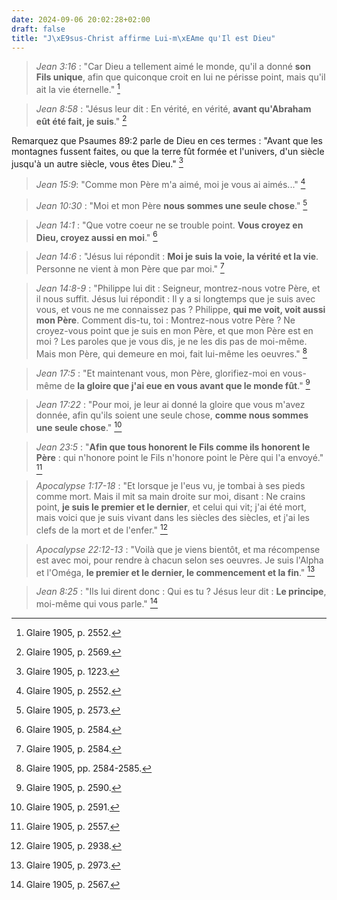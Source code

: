 ```yaml
---
date: 2024-09-06 20:02:28+02:00
draft: false
title: "J\xE9sus-Christ affirme Lui-m\xEAme qu'Il est Dieu"
---
```




> *Jean 3:16* : "Car Dieu a tellement aimé le monde, qu'il a donné **son Fils unique**, afin que quiconque croit en lui ne périsse point, mais qu'il ait la vie éternelle." [^1]

[^1]: Glaire 1905, p. 2552.

> *Jean 8:58* : "Jésus leur dit : En vérité, en vérité, **avant qu'Abraham eût été fait, je suis**." [^2]

[^2]: Glaire 1905, p. 2569.

Remarquez que Psaumes 89:2 parle de Dieu en ces termes : "Avant que les montagnes fussent faites, ou que la terre fût formée et l'univers, d'un siècle jusqu'à un autre siècle, vous êtes Dieu." [^3]

[^3]: Glaire 1905, p. 1223.

> *Jean 15:9*: "Comme mon Père m'a aimé, moi je vous ai aimés..." [^1]

[^1]: Glaire 1905.

> *Jean 10:30* :  "Moi et mon Père **nous sommes une seule chose**." [^4]

[^4]: Glaire 1905, p. 2573.

> *Jean 14:1* : "Que votre coeur ne se trouble point. **Vous croyez en Dieu, croyez aussi en moi**." [^5]

[^5]: Glaire 1905, p. 2584.

> *Jean 14:6* : "Jésus lui répondit : **Moi je suis la voie, la vérité et la vie**. Personne ne vient à mon Père que par moi." [^6]

[^6]: Glaire 1905, p. 2584.

> *Jean 14:8-9* : "Philippe lui dit : Seigneur, montrez-nous votre Père, et il nous suffit. Jésus lui répondit : Il y a si longtemps que je suis avec vous, et vous ne me connaissez pas ? Philippe, **qui me voit, voit aussi mon Père**. Comment dis-tu, toi : Montrez-nous votre Père ? Ne croyez-vous point que je suis en mon Père, et que mon Père est en moi ? Les paroles que je vous dis, je ne les dis pas de moi-même. Mais mon Père, qui demeure en moi, fait lui-même les oeuvres." [^7]

[^7]: Glaire 1905, pp. 2584-2585.

> *Jean 17:5* : "Et maintenant vous, mon Père, glorifiez-moi en vous-même de **la gloire que j'ai eue en vous avant que le monde fût**." [^8]

[^8]: Glaire 1905, p. 2590.

> *Jean 17:22* : "Pour moi, je leur ai donné la gloire que vous m'avez donnée, afin qu'ils soient une seule chose, **comme nous sommes une seule chose**." [^9]

[^9]: Glaire 1905, p. 2591.

> *Jean 23:5* : "**Afin que tous honorent le Fils comme ils honorent le Père** : qui n'honore point le Fils n'honore point le Père qui l'a envoyé." [^10]

[^10]: Glaire 1905, p. 2557.

> *Apocalypse 1:17-18* : "Et lorsque je l'eus vu, je tombai à ses pieds comme mort. Mais il mit sa main droite sur moi, disant : Ne crains point, **je suis le premier et le dernier**, et celui qui vit; j'ai été mort, mais voici que je suis vivant dans les siècles des siècles, et j'ai les clefs de la mort et de l'enfer." [^11]

[^11]: Glaire 1905, p. 2938.

> *Apocalypse 22:12-13* : "Voilà que je viens bientôt, et ma récompense est avec moi, pour rendre à chacun selon ses oeuvres. Je suis l'Alpha et l'Oméga, **le premier et le dernier, le commencement et la fin**." [^12]

[^12]: Glaire 1905, p. 2973.

> *Jean 8:25* : "Ils lui dirent donc : Qui es tu ? Jésus leur dit : **Le principe**, moi-même qui vous parle." [^13]

[^13]: Glaire 1905, p. 2567.
